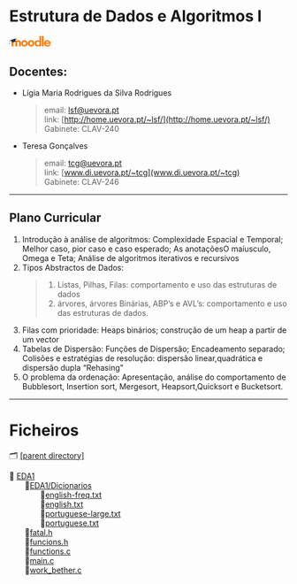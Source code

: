 # Estrutura de Dados e Algoritmos I  
[ <img width="75px" src="https://github.com/GBarradas/GBarradas/blob/main/img/moodle.png?raw=true">](https://www.moodle.uevora.pt/2021/course/view.php?id=1707)
## Docentes:
- Lígia Maria Rodrigues da Silva Rodrigues
  > email: [lsf@uevora.pt](lsf@uevora.pt)  
    link: [http://home.uevora.pt/~lsf/](http://home.uevora.pt/~lsf/)  
    Gabinete: CLAV-240
- Teresa Gonçalves
    > email: [tcg@uevora.pt](tcg@uevora.pt)  
    link: [www.di.uevora.pt/~tcg](www.di.uevora.pt/~tcg)  
    Gabinete: CLAV-246

---  
## Plano Curricular  
1. Introdução à análise de algoritmos: Complexidade Espacial e Temporal; Melhor caso, pior caso e caso esperado; As anotaçõesO maíusculo, Omega e Teta; Análise de algoritmos iterativos e recursivos
2. Tipos Abstractos de Dados:
    > 1. Listas, Pilhas, Filas: comportamento e uso das estruturas de dados
    > 2. árvores, árvores Binárias, ABP’s e AVL’s: comportamento e uso das estruturas de dados.
3. Filas com prioridade: Heaps binários; construção de um heap a partir de um vector
4. Tabelas de Dispersão: Funções de Dispersão; Encadeamento separado; Colisões e estratégias de resolução: dispersão linear,quadrática e dispersão dupla “Rehasing"
5. O problema da ordenação: Apresentação, análise do comportamento de Bubblesort, Insertion sort, Mergesort, Heapsort,Quicksort e Bucketsort.   
   

--- 
# Ficheiros  

🗂 [[parent directory]](..)  

📂 [EDA1]()  
&emsp;&emsp;📂[EDA1/Dicionarios]()    
&emsp;&emsp;&emsp;&emsp;📄[english-freq.txt](Dicionarios/english-freq.txt)  
&emsp;&emsp;&emsp;&emsp;📄[english.txt](Dicionarios/english.txt)  
&emsp;&emsp;&emsp;&emsp;📄[portuguese-large.txt](Dicionarios/portuguese-large.txt)  
&emsp;&emsp;&emsp;&emsp;📄[portuguese.txt](Dicionarios/portuguese.txt)  
&emsp;&emsp;📄[fatal.h](fatal.h)   
&emsp;&emsp;📄[funcions.h](funcions.h)    
&emsp;&emsp;📄[functions.c](functions.c)   
&emsp;&emsp;📄[main.c](main.c)    
&emsp;&emsp;📄[work_bether.c](work_bether.c)   
 

 <style>
     .red{
         color: red;
     }
    .markdown-body blockquote {
        background:rgb(140 143 147 / 17%);
        padding: 0 1em;
        padding: 0 1em;
        color: #000000;
        border-left: 0.25em solid #007fff;
    }   
 </style>
 <link rel="icon" href="../uevora.png">